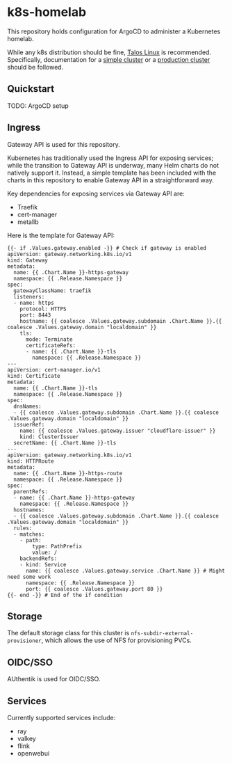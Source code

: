 # k8s-homelab

This repository holds configuration for ArgoCD to administer a Kubernetes homelab.

While any k8s distribution should be fine, [Talos Linux](https://www.talos.dev) is recommended.  Specifically, documentation for a [simple cluster](https://www.talos.dev/v1.10/introduction/getting-started/) or a [production cluster](https://www.talos.dev/v1.10/introduction/prodnotes/) should be followed.

## Quickstart

TODO: ArgoCD setup

## Ingress

Gateway API is used for this repository.

Kubernetes has traditionally used the Ingress API for exposing services; while the transition to Gateway API is underway, many Helm charts do not natively support it.  Instead, a simple template has been included with the charts in this repository to enable Gateway API in a straightforward way.

Key dependencies for exposing services via Gateway API are:
- Traefik
- cert-manager
- metallb

Here is the template for Gateway API:

```
{{- if .Values.gateway.enabled -}} # Check if gateway is enabled
apiVersion: gateway.networking.k8s.io/v1
kind: Gateway
metadata:
  name: {{ .Chart.Name }}-https-gateway
  namespace: {{ .Release.Namespace }}
spec:
  gatewayClassName: traefik
  listeners:
  - name: https
    protocol: HTTPS
    port: 8443
    hostname: {{ coalesce .Values.gateway.subdomain .Chart.Name }}.{{ coalesce .Values.gateway.domain "localdomain" }}
    tls:
      mode: Terminate
      certificateRefs:
      - name: {{ .Chart.Name }}-tls
        namespace: {{ .Release.Namespace }}
---
apiVersion: cert-manager.io/v1
kind: Certificate
metadata:
  name: {{ .Chart.Name }}-tls
  namespace: {{ .Release.Namespace }}
spec:
  dnsNames:
  - {{ coalesce .Values.gateway.subdomain .Chart.Name }}.{{ coalesce .Values.gateway.domain "localdomain" }}
  issuerRef:
    name: {{ coalesce .Values.gateway.issuer "cloudflare-issuer" }}
    kind: ClusterIssuer
  secretName: {{ .Chart.Name }}-tls
---
apiVersion: gateway.networking.k8s.io/v1
kind: HTTPRoute
metadata:
  name: {{ .Chart.Name }}-https-route
  namespace: {{ .Release.Namespace }}
spec:
  parentRefs:
  - name: {{ .Chart.Name }}-https-gateway
    namespace: {{ .Release.Namespace }}
  hostnames:
  - {{ coalesce .Values.gateway.subdomain .Chart.Name }}.{{ coalesce .Values.gateway.domain "localdomain" }}
  rules:
  - matches:
    - path:
        type: PathPrefix
        value: /
    backendRefs:
    - kind: Service
      name: {{ coalesce .Values.gateway.service .Chart.Name }} # Might need some work
      namespace: {{ .Release.Namespace }}
      port: {{ coalesce .Values.gateway.port 80 }}
{{- end -}} # End of the if condition
```

## Storage

The default storage class for this cluster is `nfs-subdir-external-provisioner`, which allows the use of NFS for provisioning PVCs.

## OIDC/SSO

AUthentik is used for OIDC/SSO.

## Services

Currently supported services include:
- ray
- valkey
- flink
- openwebui
